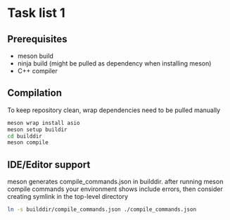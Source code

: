 # Task list 1


## Prerequisites

- meson build
- ninja build (might be pulled as dependency when installing meson)
- C++ compiler

##  Compilation

To keep repository clean, wrap dependencies need to be pulled manually

```bash
meson wrap install asio
meson setup buildir
cd builddir
meson compile
```

## IDE/Editor support

meson generates compile_commands.json in builddir. after running meson compile commands your environment shows include errors, then consider creating symlink in the top-level directory

```bash
ln -s builddir/compile_commands.json ./compile_commands.json
```